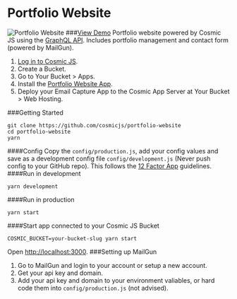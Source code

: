 # Portfolio Website
![Portfolio Website](https://cosmicjs.imgix.net/b2f19ca0-f26b-11e6-8893-11cd3268b677-portfolio-website.png?w=1200)
###[View Demo](https://cosmicjs.com/apps/portfolio-website/demo)
Portfolio website powered by Cosmic JS using the [GraphQL API](https://cosmicjs.com/docs/graphql).  Includes portfolio management and contact form (powered by MailGun).

1. [Log in to Cosmic JS](https://cosmicjs.com).
2. Create a Bucket.
3. Go to Your Bucket > Apps.
4. Install the [Portfolio Website App](https://cosmicjs.com/apps/portfolio-website).
5. Deploy your Email Capture App to the Cosmic App Server at Your Bucket > Web Hosting.

###Getting Started
```
git clone https://github.com/cosmicjs/portfolio-website
cd portfolio-website
yarn
```
####Config
Copy the `config/production.js`, add your config values and save as a development config file `config/development.js` (Never push config to your GitHub repo).  This follows the [12 Factor App](https://12factor.net) guidelines.
####Run in development
```
yarn development
```
####Run in production
```
yarn start
```
####Start app connected to your Cosmic JS Bucket
```
COSMIC_BUCKET=your-bucket-slug yarn start
```
Open [http://localhost:3000](http://localhost:3000).
###Setting up MailGun
1. Go to MailGun and login to your account or setup a new account.
2. Get your api key and domain.
3. Add your api key and domain to your environment valiables, or hard code them into `config/production.js` (not advised).
